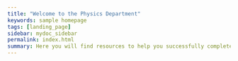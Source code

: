```yaml
---
title: "Welcome to the Physics Department"
keywords: sample homepage
tags: [landing_page]
sidebar: mydoc_sidebar
permalink: index.html
summary: Here you will find resources to help you successfully complete your degree.
---
```



